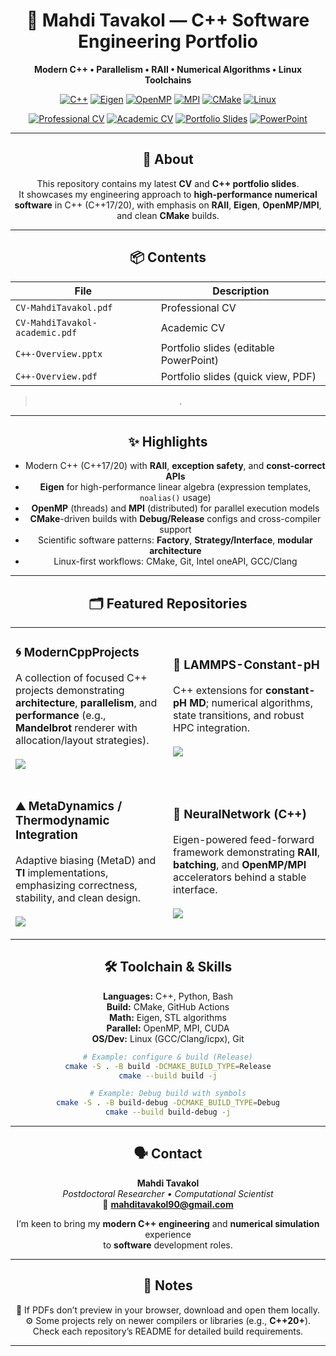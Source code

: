 <h1 align="center">🧭 Mahdi Tavakol — C++ Software Engineering Portfolio</h1>
<p align="center"><strong>Modern C++ • Parallelism • RAII • Numerical Algorithms • Linux Toolchains</strong></p>

<p align="center">
  <a href="#"><img alt="C++" src="https://img.shields.io/badge/C%2B%2B-17%2F20-00599C?logo=c%2B%2B&logoColor=white"></a>
  <a href="#"><img alt="Eigen" src="https://img.shields.io/badge/Eigen-Linear%20Algebra-7E57C2"></a>
  <a href="#"><img alt="OpenMP" src="https://img.shields.io/badge/OpenMP-Parallelism-1E88E5"></a>
  <a href="#"><img alt="MPI" src="https://img.shields.io/badge/MPI-Distributed-00838F"></a>
  <a href="#"><img alt="CMake" src="https://img.shields.io/badge/CMake-Build-064F8C?logo=cmake"></a>
  <a href="#"><img alt="Linux" src="https://img.shields.io/badge/Linux-Dev%20Env-242938?logo=linux&logoColor=white"></a>
</p>

<p align="center">
  <a href="CV-MahdiTavakol.pdf"><img alt="Professional CV" src="https://img.shields.io/badge/Download-Professional%20CV-0F766E?style=for-the-badge&logo=adobeacrobatreader&logoColor=white"></a>
  <a href="CV-MahdiTavakol-academic.pdf"><img alt="Academic CV" src="https://img.shields.io/badge/Download-Academic%20CV-2563EB?style=for-the-badge&logo=adobeacrobatreader&logoColor=white"></a>
  <a href="C++-Overview.pdf"><img alt="Portfolio Slides" src="https://img.shields.io/badge/View-Portfolio%20Slides-7C3AED?style=for-the-badge&logo=googledrive&logoColor=white"></a>
  <a href="C++-Overview.pptx"><img alt="PowerPoint" src="https://img.shields.io/badge/Download-PowerPoint-9333EA?style=for-the-badge&logo=microsoftpowerpoint&logoColor=white"></a>
</p>
<!-- Hero -->
<div align="center">

---

## 🧩 About

This repository contains my latest **CV** and **C++ portfolio slides**.  
It showcases my engineering approach to **high-performance numerical software** in C++ (C++17/20), with emphasis on **RAII**, **Eigen**, **OpenMP/MPI**, and clean **CMake** builds.

---

## 📦 Contents

| File | Description |
|---|---|
| `CV-MahdiTavakol.pdf` | Professional CV |
| `CV-MahdiTavakol-academic.pdf` | Academic CV |
| `C++-Overview.pptx` | Portfolio slides (editable PowerPoint) |
| `C++-Overview.pdf` | Portfolio slides (quick view, PDF) |

> .

---

## ✨ Highlights

- Modern C++ (C++17/20) with **RAII**, **exception safety**, and **const-correct APIs**
- **Eigen** for high-performance linear algebra (expression templates, `noalias()` usage)
- **OpenMP** (threads) and **MPI** (distributed) for parallel execution models
- **CMake**-driven builds with **Debug/Release** configs and cross-compiler support
- Scientific software patterns: **Factory**, **Strategy/Interface**, **modular architecture**
- Linux-first workflows: CMake, Git, Intel oneAPI, GCC/Clang

---

## 🗂 Featured Repositories

<div align="center">

<table>
<tr>
<td width="48%">

### 🌀 ModernCppProjects
A collection of focused C++ projects demonstrating **architecture**, **parallelism**, and **performance** (e.g., **Mandelbrot** renderer with allocation/layout strategies).
<br/><br/>
<a href="https://github.com/MahdiTavakol/ModernCppProjects">
  <img src="https://img.shields.io/badge/Open-ModernCppProjects-0EA5E9?style=for-the-badge&logo=github" />
</a>

</td>
<td width="48%">

### 🧪 LAMMPS-Constant-pH
C++ extensions for **constant-pH MD**; numerical algorithms, state transitions, and robust HPC integration.
<br/><br/>
<a href="https://github.com/MahdiTavakol/LAMMPS-Constant-pH">
  <img src="https://img.shields.io/badge/Open-LAMMPS--Constant--pH-22C55E?style=for-the-badge&logo=github" />
</a>

</td>
</tr>
<tr>
<td>

### ⛰️ MetaDynamics / Thermodynamic Integration
Adaptive biasing (MetaD) and **TI** implementations, emphasizing correctness, stability, and clean design.
<br/><br/>
<a href="https://github.com/MahdiTavakol/lammps-metaAR-10Sep2025">
  <img src="https://img.shields.io/badge/Open-MetaDynamics%20%26%20TI-6366F1?style=for-the-badge&logo=github" />
</a>

</td>
<td>

### 🧠 NeuralNetwork (C++)
Eigen-powered feed-forward framework demonstrating **RAII**, **batching**, and **OpenMP/MPI** accelerators behind a stable interface.
<br/><br/>
<a href="https://github.com/MahdiTavakol/ModernCppProjects">
  <img src="https://img.shields.io/badge/Open-NeuralNetwork%20C%2B%2B-EC4899?style=for-the-badge&logo=github" />
</a>

</td>
</tr>
</table>

</div>



## 🛠️ Toolchain & Skills

**Languages:** C++, Python, Bash  
**Build:** CMake, GitHub Actions  
**Math:** Eigen, STL algorithms  
**Parallel:** OpenMP, MPI, CUDA  
**OS/Dev:** Linux (GCC/Clang/icpx), Git

```bash
# Example: configure & build (Release)
cmake -S . -B build -DCMAKE_BUILD_TYPE=Release
cmake --build build -j

# Example: Debug build with symbols
cmake -S . -B build-debug -DCMAKE_BUILD_TYPE=Debug
cmake --build build-debug -j
```


---

## 🗣️ Contact

**Mahdi Tavakol**  
_Postdoctoral Researcher • Computational Scientist_  
📧 **mahditavakol90@gmail.com**

I’m keen to bring my **modern C++ engineering** and **numerical simulation** experience  
to **software** development roles.

---

## 📝 Notes

📄 If PDFs don’t preview in your browser, download and open them locally.  
⚙️ Some projects rely on newer compilers or libraries (e.g., **C++20+**).  
Check each repository’s README for detailed build requirements.

---







